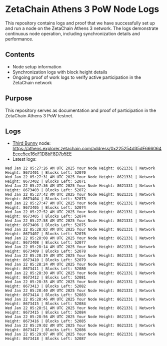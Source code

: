 # ZetaChain Athens 3 PoW Node Logs
This repository contains logs and proof that we have successfully set up and run a node on the ZetaChain Athens 3 network. The logs demonstrate continuous node operation, including synchronization details and performance.

## Contents
- Node setup information
- Synchronization logs with block height details
- Ongoing proof of work logs to verify active participation in the ZetaChain network

## Purpose
This repository serves as documentation and proof of participation in the ZetaChain Athens 3 PoW testnet.

## Logs

- [Third Bunny](https://thirdbunny.xyz/) node: https://athens.explorer.zetachain.com/address/0x225254d35dE666064Eccc5ce16eF1D8bF8D7b5EE
- Latest logs:
```
Wed Jan 22 05:27:26 AM UTC 2025 Your Node Height: 8621331 | Network Height: 8673401 | Blocks Left: 52070
Wed Jan 22 05:27:31 AM UTC 2025 Your Node Height: 8621331 | Network Height: 8673402 | Blocks Left: 52071
Wed Jan 22 05:27:36 AM UTC 2025 Your Node Height: 8621331 | Network Height: 8673403 | Blocks Left: 52072
Wed Jan 22 05:27:42 AM UTC 2025 Your Node Height: 8621331 | Network Height: 8673404 | Blocks Left: 52073
Wed Jan 22 05:27:47 AM UTC 2025 Your Node Height: 8621331 | Network Height: 8673405 | Blocks Left: 52074
Wed Jan 22 05:27:52 AM UTC 2025 Your Node Height: 8621331 | Network Height: 8673405 | Blocks Left: 52074
Wed Jan 22 05:27:58 AM UTC 2025 Your Node Height: 8621331 | Network Height: 8673406 | Blocks Left: 52075
Wed Jan 22 05:28:03 AM UTC 2025 Your Node Height: 8621331 | Network Height: 8673407 | Blocks Left: 52076
Wed Jan 22 05:28:08 AM UTC 2025 Your Node Height: 8621331 | Network Height: 8673408 | Blocks Left: 52077
Wed Jan 22 05:28:14 AM UTC 2025 Your Node Height: 8621331 | Network Height: 8673409 | Blocks Left: 52078
Wed Jan 22 05:28:19 AM UTC 2025 Your Node Height: 8621331 | Network Height: 8673410 | Blocks Left: 52079
Wed Jan 22 05:28:24 AM UTC 2025 Your Node Height: 8621331 | Network Height: 8673411 | Blocks Left: 52080
Wed Jan 22 05:28:30 AM UTC 2025 Your Node Height: 8621331 | Network Height: 8673412 | Blocks Left: 52081
Wed Jan 22 05:28:35 AM UTC 2025 Your Node Height: 8621331 | Network Height: 8673413 | Blocks Left: 52082
Wed Jan 22 05:28:40 AM UTC 2025 Your Node Height: 8621331 | Network Height: 8673414 | Blocks Left: 52083
Wed Jan 22 05:28:46 AM UTC 2025 Your Node Height: 8621331 | Network Height: 8673415 | Blocks Left: 52084
Wed Jan 22 05:28:51 AM UTC 2025 Your Node Height: 8621331 | Network Height: 8673415 | Blocks Left: 52084
Wed Jan 22 05:28:56 AM UTC 2025 Your Node Height: 8621331 | Network Height: 8673416 | Blocks Left: 52085
Wed Jan 22 05:29:02 AM UTC 2025 Your Node Height: 8621331 | Network Height: 8673417 | Blocks Left: 52086
Wed Jan 22 05:29:07 AM UTC 2025 Your Node Height: 8621331 | Network Height: 8673418 | Blocks Left: 52087
```
